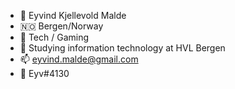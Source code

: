 - 👋 Eyvind Kjellevold Malde
- 🇳🇴 Bergen/Norway
- 👀 Tech / Gaming
- 🌱 Studying information technology at HVL Bergen
- 📫 eyvind.malde@gmail.com
- 👾 Eyv#4130
